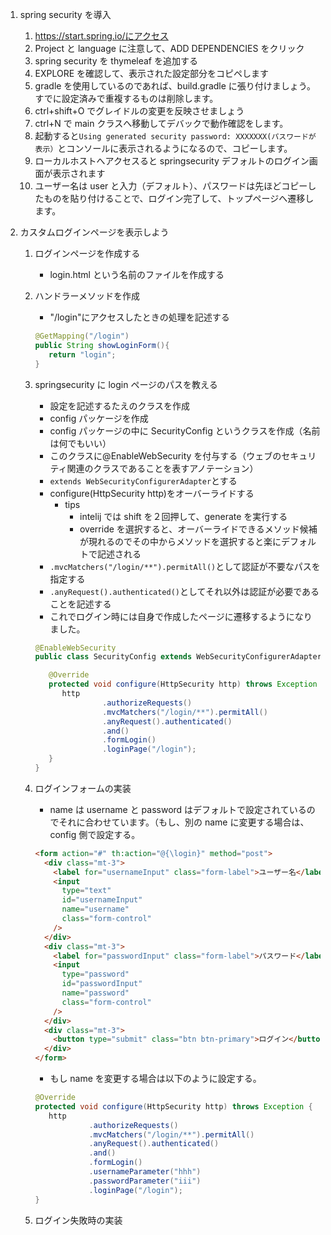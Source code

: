 1. spring security を導入
   1. https://start.spring.io/にアクセス
   1. Project と language に注意して、ADD DEPENDENCIES をクリック
   1. spring security を thymeleaf を追加する
   1. EXPLORE を確認して、表示された設定部分をコピペします
   1. gradle を使用しているのであれば、build.gradle に張り付けましょう。すでに設定済みで重複するものは削除します。
   1. ctrl+shift+O でグレイドルの変更を反映させましょう
   1. ctrl+N で main クラスへ移動してデバックで動作確認をします。
   1. 起動すると`Using generated security password: XXXXXXX(パスワードが表示）`とコンソールに表示されるようになるので、コピーします。
   1. ローカルホストへアクセスると springsecurity デフォルトのログイン画面が表示されます
   1. ユーザー名は user と入力（デフォルト）、パスワードは先ほどコピーしたものを貼り付けることで、ログイン完了して、トップページへ遷移します。
1. カスタムログインページを表示しよう

   1. ログインページを作成する
      - login.html という名前のファイルを作成する
   1. ハンドラーメソッドを作成

      - "/login"にアクセスしたときの処理を記述する

      ```java
      @GetMapping("/login")
      public String showLoginForm(){
         return "login";
      }
      ```

   1. springsecurity に login ページのパスを教える

      - 設定を記述するたえのクラスを作成
      - config パッケージを作成
      - config パッケージの中に SecurityConfig というクラスを作成（名前は何でもいい）
      - このクラスに@EnableWebSecurity を付与する（ウェブのセキュリティ関連のクラスであることを表すアノテーション）
      - `extends WebSecurityConfigurerAdapter`とする
      - configure(HttpSecurity http)をオーバーライドする
        - tips
          - intelij では shift を２回押して、generate を実行する
          - override を選択すると、オーバーライドできるメソッド候補が現れるのでその中からメソッドを選択すると楽にデフォルトで記述される
      - `.mvcMatchers("/login/**").permitAll()`として認証が不要なパスを指定する
      - `.anyRequest().authenticated()`としてそれ以外は認証が必要であることを記述する
      - これでログイン時には自身で作成したページに遷移するようになりました。

      ```java
      @EnableWebSecurity
      public class SecurityConfig extends WebSecurityConfigurerAdapter {

         @Override
         protected void configure(HttpSecurity http) throws Exception {
            http
                     .authorizeRequests()
                     .mvcMatchers("/login/**").permitAll()
                     .anyRequest().authenticated()
                     .and()
                     .formLogin()
                     .loginPage("/login");
         }
      }
      ```

   1. ログインフォームの実装
      - name は username と password はデフォルトで設定されているのでそれに合わせています。（もし、別の name に変更する場合は、config 側で設定する。
      ```html
      <form action="#" th:action="@{\login}" method="post">
        <div class="mt-3">
          <label for="usernameInput" class="form-label">ユーザー名</label>
          <input
            type="text"
            id="usernameInput"
            name="username"
            class="form-control"
          />
        </div>
        <div class="mt-3">
          <label for="passwordInput" class="form-label">パスワード</label>
          <input
            type="password"
            id="passwordInput"
            name="password"
            class="form-control"
          />
        </div>
        <div class="mt-3">
          <button type="submit" class="btn btn-primary">ログイン</button>
        </div>
      </form>
      ```
      - もし name を変更する場合は以下のように設定する。
      ```java
      @Override
      protected void configure(HttpSecurity http) throws Exception {
         http
                  .authorizeRequests()
                  .mvcMatchers("/login/**").permitAll()
                  .anyRequest().authenticated()
                  .and()
                  .formLogin()
                  .usernameParameter("hhh")
                  .passwordParameter("iii")
                  .loginPage("/login");
      }
      ```
   1. ログイン失敗時の実装
